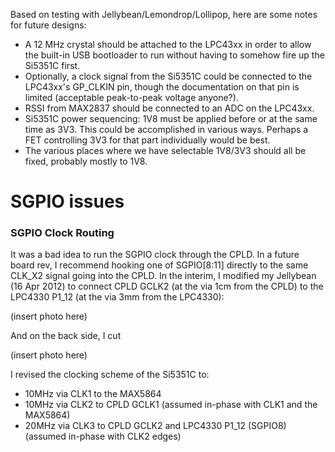 Based on testing with Jellybean/Lemondrop/Lollipop, here are some notes for future designs:

* A 12 MHz crystal should be attached to the LPC43xx in order to allow the built-in USB bootloader to run without having to somehow fire up the Si5351C first.
* Optionally, a clock signal from the Si5351C could be connected to the LPC43xx's GP_CLKIN pin, though the documentation on that pin is limited (acceptable peak-to-peak voltage anyone?).
* RSSI from MAX2837 should be connected to an ADC on the LPC43xx.
* Si5351C power sequencing: 1V8 must be applied before or at the same time as 3V3. This could be accomplished in various ways. Perhaps a FET controlling 3V3 for that part individually would be best.
* The various places where we have selectable 1V8/3V3 should all be fixed, probably mostly to 1V8.

# SGPIO issues

### SGPIO Clock Routing

It was a bad idea to run the SGPIO clock through the CPLD. In a future board rev, I recommend hooking one of SGPIO[8:11] directly to the same CLK_X2 signal going into the CPLD. In the interim, I modified my Jellybean (16 Apr 2012) to connect CPLD GCLK2 (at the via 1cm from the CPLD) to the LPC4330 P1_12 (at the via 3mm from the LPC4330):

(insert photo here)

And on the back side, I cut

(insert photo here)

I revised the clocking scheme of the Si5351C to:

* 10MHz via CLK1 to the MAX5864
* 10MHz via CLK2 to CPLD GCLK1 (assumed in-phase with CLK1 and the MAX5864)
* 20MHz via CLK3 to CPLD GCLK2 and LPC4330 P1_12 (SGPIO8) (assumed in-phase with CLK2 edges)
